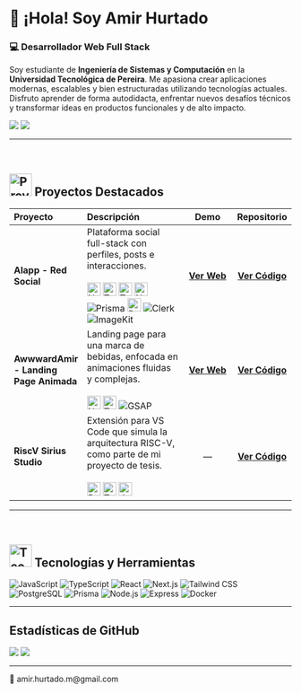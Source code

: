 # 👋 ¡Hola! Soy Amir Hurtado

### 💻 Desarrollador Web Full Stack

Soy estudiante de **Ingeniería de Sistemas y Computación** en la **Universidad Tecnológica de Pereira**. Me apasiona crear aplicaciones modernas, escalables y bien estructuradas utilizando tecnologías actuales. Disfruto aprender de forma autodidacta, enfrentar nuevos desafíos técnicos y transformar ideas en productos funcionales y de alto impacto.

<p align="left">
  <a href="mailto:amir.hurtado.m@gmail.com"><img src="https://img.shields.io/badge/Gmail-D14836?style=for-the-badge&logo=gmail&logoColor=white" /></a>
  <a href="#"><img src="https://img.shields.io/badge/LinkedIn-0077B5?style=for-the-badge&logo=linkedin&logoColor=white" /></a>
</p>

---

<br>

## <img src="https://raw.githubusercontent.com/Tarikul-Islam-Anik/Animated-Fluent-Emojis/master/Emojis/Objects/Briefcase.png" alt="Proyectos" width="40" height="40" /> Proyectos Destacados

<table>
  <thead>
    <tr>
      <th width="20%" align="left">Proyecto</th>
      <th width="40%" align="left">Descripción</th>
      <th width="20%" align="center">Demo</th>
      <th width="20%" align="center">Repositorio</th>
    </tr>
  </thead>
  <tbody>
    <tr>
      <td><strong>Alapp - Red Social</strong></td>
      <td>Plataforma social full-stack con perfiles, posts e interacciones. <br><br> <img src="https://raw.githubusercontent.com/danielcranney/readme-generator/main/public/icons/skills/nextjs-colored-dark.svg" width="24" height="24" alt="Next.js" /> <img src="https://raw.githubusercontent.com/danielcranney/readme-generator/main/public/icons/skills/typescript-colored.svg" width="24" height="24" alt="TypeScript" /> <img src="https://raw.githubusercontent.com/danielcranney/readme-generator/main/public/icons/skills/tailwindcss-colored.svg" width="24" height="24" alt="Tailwind CSS" /> <img src="https://raw.githubusercontent.com/danielcranney/readme-generator/main/public/icons/skills/nodejs-colored.svg" width="24" height="24" alt="Node.js" /> <img src="https://img.shields.io/badge/Prisma-2D3748?style=for-the-badge&logo=prisma&logoColor=white" alt="Prisma" /> <img src="https://raw.githubusercontent.com/danielcranney/readme-generator/main/public/icons/skills/postgresql-colored.svg" width="24" height="24" alt="PostgreSQL" /> <img src="https://img.shields.io/badge/Clerk-6C47FF?style=for-the-badge&logo=clerk&logoColor=white" alt="Clerk" /> <img src="https://img.shields.io/badge/ImageKit-00B28E?style=for-the-badge&logo=imagekit&logoColor=white" alt="ImageKit" /></td>
      <td align="center"><a href="https://alapp.site"><strong>Ver Web</strong></a></td>
      <td align="center"><a href="https://github.com/amirhurtado/alapp"><strong>Ver Código</strong></a></td>
    </tr>
    <tr>
      <td><strong>AwwwardAmir - Landing Page Animada</strong></td>
      <td>Landing page para una marca de bebidas, enfocada en animaciones fluidas y complejas. <br><br> <img src="https://raw.githubusercontent.com/danielcranney/readme-generator/main/public/icons/skills/nextjs-colored-dark.svg" width="24" height="24" alt="Next.js" /> <img src="https://raw.githubusercontent.com/danielcranney/readme-generator/main/public/icons/skills/tailwindcss-colored.svg" width="24" height="24" alt="Tailwind CSS" /> <img src="https://img.shields.io/badge/GSAP-88CE02?style=for-the-badge&logo=greensock&logoColor=white" alt="GSAP" /></td>
      <td align="center"><a href="https://awwward-amir.vercel.app/"><strong>Ver Web</strong></a></td>
      <td align="center"><a href="https://github.com/amirhurtado/awwwardAmir"><strong>Ver Código</strong></a></td>
    </tr>
    <tr>
      <td><strong>RiscV Sirius Studio</strong></td>
      <td>Extensión para VS Code que simula la arquitectura RISC-V, como parte de mi proyecto de tesis. <br><br> <img src="https://raw.githubusercontent.com/danielcranney/readme-generator/main/public/icons/skills/react-colored.svg" width="24" height="24" alt="React" /> <img src="https://raw.githubusercontent.com/danielcranney/readme-generator/main/public/icons/skills/typescript-colored.svg" width="24" height="24" alt="TypeScript" /> <img src="https://raw.githubusercontent.com/danielcranney/readme-generator/main/public/icons/skills/javascript-colored.svg" width="24" height="24" alt="JavaScript" /></td>
      <td align="center">—</td>
      <td align="center"><a href="https://github.com/LabSirius/RiscVSiriusStudio"><strong>Ver Código</strong></a></td>
    </tr>
  </tbody>
</table>

---

<br>

## <img src="https://raw.githubusercontent.com/Tarikul-Islam-Anik/Animated-Fluent-Emojis/master/Emojis/Objects/Gear.png" alt="Tecnologías" width="40" height="40" /> Tecnologías y Herramientas

<p align="left">
  <img src="https://img.shields.io/badge/JavaScript-F7DF1E?style=for-the-badge&logo=javascript&logoColor=black" alt="JavaScript" />
  <img src="https://img.shields.io/badge/TypeScript-3178C6?style=for-the-badge&logo=typescript&logoColor=white" alt="TypeScript" />
  <img src="https://img.shields.io/badge/React-61DAFB?style=for-the-badge&logo=react&logoColor=black" alt="React" />
  <img src="https://img.shields.io/badge/Next.js-000000?style=for-the-badge&logo=nextdotjs&logoColor=white" alt="Next.js" />
  <img src="https://img.shields.io/badge/Tailwind_CSS-38B2AC?style=for-the-badge&logo=tailwind-css&logoColor=white" alt="Tailwind CSS" />
  <img src="https://img.shields.io/badge/PostgreSQL-4169E1?style=for-the-badge&logo=postgresql&logoColor=white" alt="PostgreSQL" />
  <img src="https://img.shields.io/badge/Prisma-2D3748?style=for-the-badge&logo=prisma&logoColor=white" alt="Prisma" />
  <img src="https://img.shields.io/badge/Node.js-339933?style=for-the-badge&logo=nodedotjs&logoColor=white" alt="Node.js" />
  <img src="https://img.shields.io/badge/Express-000000?style=for-the-badge&logo=express&logoColor=white" alt="Express" />
  <img src="https://img.shields.io/badge/Docker-2496ED?style=for-the-badge&logo=docker&logoColor=white" alt="Docker" />
</p>

---

## Estadísticas de GitHub
<p align="left">
  <img src="https://github-readme-streak-stats.herokuapp.com/?user=amirhurtado&theme=tokyonight&hide_border=true" />
  <img src="https://github-readme-stats.vercel.app/api/top-langs/?username=amirhurtado&layout=compact&theme=tokyonight&hide_border=true" />
</p>

---

<p align="left">
📧 amir.hurtado.m@gmail.com
</p>
